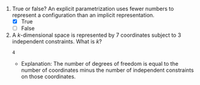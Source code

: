 1. True or false? An explicit parametrization uses fewer numbers to represent a configuration than an implicit representation.
    - [x] True
    - [ ] False

2. A $k$-dimensional space is represented by 7 coordinates subject to 3 independent constraints.  What is $k$?
    ```
    4
    ```
    - Explanation: The number of degrees of freedom is equal to the number of coordinates minus the number of independent constraints on those coordinates.
    
    
